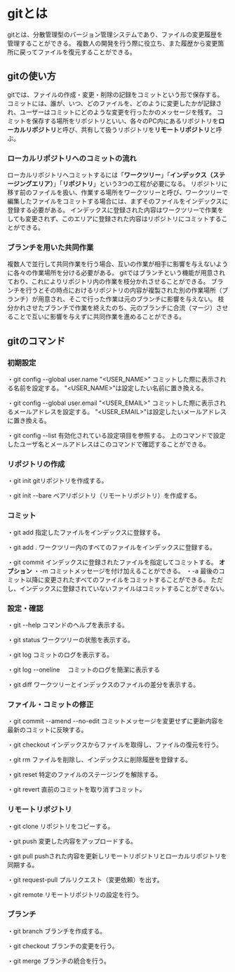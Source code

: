 # gitとは
gitとは、分散管理型のバージョン管理システムであり、ファイルの変更履歴を管理することができる。
複数人の開発を行う際に役立ち、また履歴から変更箇所に戻ってファイルを復元することができる。

## gitの使い方
gitでは、ファイルの作成・変更・削除の記録をコミットという形で保存する。
コミットには、誰が、いつ、どのファイルを、どのように変更したかが記録され、ユーザーはコミットにどのような変更を行ったかのメッセージを残す。
コミットを保存する場所をリポジトリといい、各々のPC内にあるリポジトリを**ローカルリポジトリ**と呼び、共有して扱うリポジトリを**リモートリポジトリ**と呼ぶ。

### ローカルリポジトリへのコミットの流れ
ローカルリポジトリへコミットするには「**ワークツリー**」「**インデックス（ステージングエリア）**」「**リポジトリ**」という3つの工程が必要になる。
リポジトリに移す前のファイルを扱い、作業する場所をワークツリーと呼び、ワークツリーで編集したファイルをコミットする場合には、まずそのファイルをインデックスに登録する必要がある。
インデックスに登録された内容はワークツリーで作業をしても変更されず、このエリアに登録された内容はリポジトリにコミットすることができる。

### ブランチを用いた共同作業
複数人で並行して共同作業を行う場合、互いの作業が相手に影響を与えないように各々の作業場所を分ける必要がある。
gitではブランチという機能が用意されており、これによりリポジトリ内の作業を枝分かれさせることができる。
ブランチを行うとその時点におけるリポジトリの内容が複製された別の作業場所（ブランチ）が用意され、そこで行った作業は元のブランチに影響を与えない。
枝分かれさせたブランチで作業を終えたのち、元のブランチに合流（マージ）させることで互いに影響を与えずに共同作業を進めることができる。

## gitのコマンド
### 初期設定
・git config --global user.name "<USER_NAME>"
  コミットした際に表示される名前を設定する。
  "<USER_NAME>"は設定したい名前に置き換える。

・git config --global user.email "<USER_EMAIL>"
  コミットした際に表示されるメールアドレスを設定する。
  "<USER_EMAIL>"は設定したいメールアドレスに置き換える。

・git config --list
  有効化されている設定項目を参照する。
  上のコマンドで設定したユーザ名とメールアドレスはこのコマンドで確認することができる。

### リポジトリの作成
・git init
  gitリポジトリを作成する。

・git init --bare
  ベアリポジトリ（リモートリポジトリ）を作成する。

### コミット
・git add
  指定したファイルをインデックスに登録する。

・git add .
  ワークツリー内のすべてのファイルをインデックスに登録する。

・git commit
  インデックスに登録されたファイルを指定してコミットする。
  **オプション**
  ・-m
  コミットメッセージを付け加えることができる。
  ・-a
  最後のコミット以降に変更されたすべてのファイルをコミットすることができる。
  ただし、インデックスに登録されていないファイルはコミットすることができない。

### 設定・確認

・git --help
  コマンドのヘルプを表示する。

・git status
  ワークツリーの状態を表示する。

・git log
  コミットのログを表示する。

・git log --oneline
　コミットのログを簡潔に表示する

・git diff
  ワークツリーとインデックスのファイルの差分を表示する。

### ファイル・コミットの修正

・git commit --amend --no-edit
  コミットメッセージを変更せずに更新内容を最新のコミットに反映する。

・git checkout
  インデックスからファイルを取得し、ファイルの復元を行う。

・git rm
  ファイルを削除し、インデックスに削除履歴を登録する。

・git reset
  特定のファイルのステージングを解除する。

・git revert
  直前のコミットを取り消すコミット。

### リモートリポジトリ
・git clone
  リポジトリをコピーする。

・git push
  変更した内容をアップロードする。

・git pull
  pushされた内容を更新しリモートリポジトリとローカルリポジトリを同期する。

・git request-pull
  プルリクエスト（変更依頼）を出す。

・git remote
  リモートリポジトリの設定を行う。

### ブランチ
・git branch
  ブランチを作成する。

・git checkout
  ブランチの変更を行う。

・git merge
  ブランチの統合を行う。
